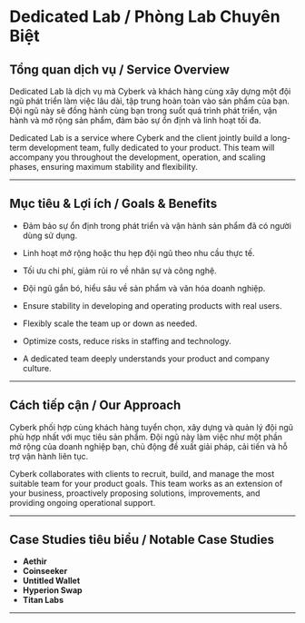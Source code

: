 # Dedicated Lab / Phòng Lab Chuyên Biệt

## Tổng quan dịch vụ / Service Overview

Dedicated Lab là dịch vụ mà Cyberk và khách hàng cùng xây dựng một đội ngũ phát triển làm việc lâu dài, tập trung hoàn toàn vào sản phẩm của bạn. Đội ngũ này sẽ đồng hành cùng bạn trong suốt quá trình phát triển, vận hành và mở rộng sản phẩm, đảm bảo sự ổn định và linh hoạt tối đa.

Dedicated Lab is a service where Cyberk and the client jointly build a long-term development team, fully dedicated to your product. This team will accompany you throughout the development, operation, and scaling phases, ensuring maximum stability and flexibility.

---

## Mục tiêu & Lợi ích / Goals & Benefits

- Đảm bảo sự ổn định trong phát triển và vận hành sản phẩm đã có người dùng sử dụng.
- Linh hoạt mở rộng hoặc thu hẹp đội ngũ theo nhu cầu thực tế.
- Tối ưu chi phí, giảm rủi ro về nhân sự và công nghệ.
- Đội ngũ gắn bó, hiểu sâu về sản phẩm và văn hóa doanh nghiệp.

- Ensure stability in developing and operating products with real users.
- Flexibly scale the team up or down as needed.
- Optimize costs, reduce risks in staffing and technology.
- A dedicated team deeply understands your product and company culture.

---

## Cách tiếp cận / Our Approach

Cyberk phối hợp cùng khách hàng tuyển chọn, xây dựng và quản lý đội ngũ phù hợp nhất với mục tiêu sản phẩm. Đội ngũ này làm việc như một phần mở rộng của doanh nghiệp bạn, chủ động đề xuất giải pháp, cải tiến và hỗ trợ vận hành liên tục.

Cyberk collaborates with clients to recruit, build, and manage the most suitable team for your product goals. This team works as an extension of your business, proactively proposing solutions, improvements, and providing ongoing operational support.

---

## Case Studies tiêu biểu / Notable Case Studies

- **Aethir**
- **Coinseeker**
- **Untitled Wallet**
- **Hyperion Swap**
- **Titan Labs**

--- 